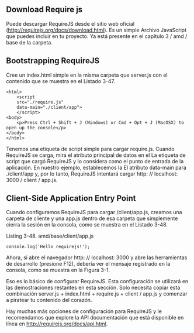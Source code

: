 ## Download Require js

Puede descargar RequireJS desde el sitio web oficial (http://requirejs.org/docs/download.html). Es un simple
Archivo JavaScript que puedes incluir en tu proyecto. Ya está presente en el capítulo 3 / amd / base de la carpeta.

## Bootstrapping RequireJS

Cree un index.html simple en la misma carpeta que server.js con el contenido que se muestra en el Listado 3-47.

```
<html>
    <script
    src="./require.js"
    data-main="./client/app">
    </script>
<body>
    <p>Press Ctrl + Shift + J (Windows) or Cmd + Opt + J (MacOSX) to open up the console</p>
</body>
</html>
```

Tenemos una etiqueta de script simple para cargar require.js. 
Cuando RequireJS se carga, mira el atributo principal de datos en el
La etiqueta de script que cargó RequireJS y lo considera como el punto de entrada de la aplicación. 
En nuestro ejemplo, establecemos la
El atributo data-main para ./client/app y, por lo tanto, RequireJS intentará cargar 
http: // localhost: 3000 / client / app.js.

## Client-Side Application Entry Point

Cuando configuramos RequireJS para cargar /client/app.js, creamos una carpeta de cliente y una app.js dentro de esa carpeta que
simplemente cierra la sesión en la consola, como se muestra en el Listado 3-48.

Listing 3-48. amd/base/client/app.js

```
console.log('Hello requirejs!');
```



Ahora, si abre el navegador http: // localhost: 3000 y abre las herramientas de desarrollo (presione F12), debería ver el
mensaje registrado en la consola, como se muestra en la Figura 3-1.


Eso es lo básico de configurar RequireJS. Esta configuración se utilizará en las demostraciones restantes en esta sección. Solo
necesita copiar esta combinación server.js + index.html + require.js + client / app.js y comenzar a piratear tu
contenido del corazón.

Hay muchas más opciones de configuración para RequireJS y le recomendamos que explore la API
documentación que está disponible en línea en http://requirejs.org/docs/api.html.



